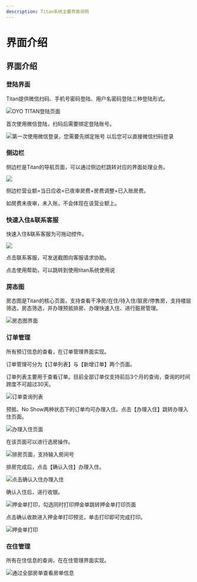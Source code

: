 ```yaml
---
description: Titan系统主要界面说明
---
```


# 界面介绍

## 界面介绍

### 登陆界面

Titan提供微信扫码、手机号密码登陆、用户名密码登陆三种登陆形式。

![OYO TITAN&#x767B;&#x9646;&#x9875;&#x9762;](.gitbook/assets/image%20%2852%29.png)

  
首次使用微信登陆，扫码后需要绑定登陆账号。

![&#x7B2C;&#x4E00;&#x6B21;&#x4F7F;&#x7528;&#x5FAE;&#x4FE1;&#x767B;&#x5F55;&#xFF0C;&#x60A8;&#x9700;&#x8981;&#x5148;&#x7ED1;&#x5B9A;&#x8D26;&#x53F7;  &#x4EE5;&#x540E;&#x60A8;&#x53EF;&#x4EE5;&#x76F4;&#x63A5;&#x5FAE;&#x4FE1;&#x626B;&#x7801;&#x767B;&#x5F55;](.gitbook/assets/image%20%28533%29.png)

### 侧边栏

侧边栏是Titan的导航页面，可以通过侧边栏跳转对应的界面处理业务。

![](.gitbook/assets/image%20%28447%29.png)

  
侧边栏营业额=当日应收=已夜审房费+房费调整+已入账房费。

如房费未夜审，未入账，不会体现在该营业额上。

### 快速入住&联系客服

快速入住&联系客服为可拖动控件。

![](.gitbook/assets/image%20%28476%29.png)

点击联系客服，可发送截图向客服请求协助。

点击使用帮助，可以跳转到使用titan系统使用说

### 房态图

房态图是Titan的核心页面，支持查看干净房/在住/待入住/脏房/停售房，支持楼层筛选，房态筛选，并办理预抵排房、办理快速入住、进行脏房管理。

![&#x623F;&#x6001;&#x56FE;&#x754C;&#x9762;](.gitbook/assets/image%20%28235%29.png)

### 订单管理

所有预订信息的查看，在订单管理界面实现。

订单管理可分为【订单列表】与【新增订单】两个页面。

订单列表主要用于查看订单。目前全部订单仅支持前后3个月的查询，查询的时间跨度不可超过30天。

![&#x8BA2;&#x5355;&#x67E5;&#x8BE2;&#x5217;&#x8868;](.gitbook/assets/image%20%28334%29.png)

预抵、No Show两种状态下的订单均可办理入住。点击【办理入住】跳转办理入住页面。

![&#x529E;&#x7406;&#x5165;&#x4F4F;&#x9875;&#x9762;](.gitbook/assets/image%20%2869%29.png)

在该页面可以进行选房操作。

![&#x6392;&#x623F;&#x9875;&#x9762;&#xFF0C;&#x652F;&#x6301;&#x8F93;&#x5165;&#x623F;&#x95F4;&#x53F7;](.gitbook/assets/image%20%28320%29.png)

排房完成后，点击【确认入住】办理入住。

![&#x70B9;&#x51FB;&#x786E;&#x8BA4;&#x5165;&#x4F4F;&#x529E;&#x7406;&#x5165;&#x4F4F;](.gitbook/assets/image%20%28474%29.png)

确认入住后，进行收银。

![&#x62BC;&#x91D1;&#x5355;&#x6253;&#x5370;&#xFF0C;&#x52FE;&#x9009;&#x540C;&#x65F6;&#x6253;&#x5370;&#x62BC;&#x91D1;&#x5355;&#x8DF3;&#x8F6C;&#x62BC;&#x91D1;&#x5355;&#x6253;&#x5370;&#x9875;&#x9762;](.gitbook/assets/image%20%28329%29.png)

点击确认收款进入押金单打印预览，单击打印即可完成打印。  


![&#x62BC;&#x91D1;&#x5355;&#x6253;&#x5370;](.gitbook/assets/image%20%28323%29.png)

### 在住管理

所有在住信息的查询，在在住管理界面实现。

![&#x901A;&#x8FC7;&#x5168;&#x90E8;&#x623F;&#x5355;&#x67E5;&#x770B;&#x623F;&#x5355;&#x4FE1;&#x606F;](.gitbook/assets/image%20%28483%29.png)

